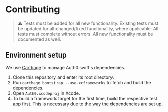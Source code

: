 # Contributing

> ⚠️ Tests must be added for all new functionality. Existing tests must be updated for all changed/fixed functionality, where applicable. All tests must complete without errors. All new functionality must be documented as well.

## Environment setup

We use [Carthage](https://github.com/Carthage/Carthage) to manage Auth0.swift's dependencies. 

1. Clone this repository and enter its root directory.
2. Run `carthage bootstrap --use-xcframeworks` to fetch and build the dependencies.
3. Open `Auth0.xcodeproj` in Xcode.
4. To build a framework target for the first time, build the respective test app first. This is necessary due to the way the dependencies are set up.
